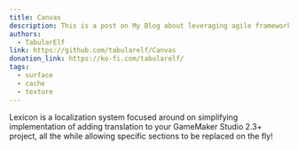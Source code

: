 ```yaml
---
title: Canvas
description: This is a post on My Blog about leveraging agile frameworks.
authors: 
  - TabularElf
link: https://github.com/tabularelf/Canvas
donation_link: https://ko-fi.com/tabularelf/
tags:
  - surface
  - cache
  - texture
---
```


Lexicon is a localization system focused around on simplifying implementation of adding translation to your GameMaker Studio 2.3+ project, all the while allowing specific sections to be replaced on the fly!

